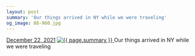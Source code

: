 ```yaml
---
layout: post
summary: 'Our things arrived in NY while we were traveling'
og_image: 88-960.jpg
---
```


<p>
  <time>
    <a href="/88">December 22, 2021</a>
  </time>
  <a href="/88">
    <img src="{{ site.assets_url }}/88-480.jpg" srcset="{{ site.assets_url }}/88-240.jpg 240w, {{ site.assets_url }}/88-480.jpg 480w, {{ site.assets_url }}/88-720.jpg 720w, {{ site.assets_url }}/88-960.jpg 960w" sizes="(min-width: 700px) 50vw, calc(100vw - 2rem)" alt="{{ page.summary }}" />
  </a>
  <span>Our things arrived in NY while we were traveling</span>
</p>

